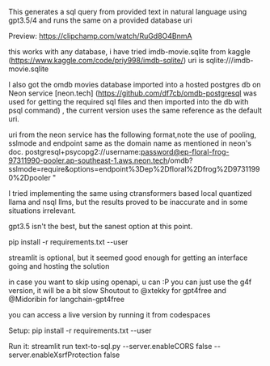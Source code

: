 This generates a sql query from provided text in natural language using
gpt3.5/4 and runs the same on a provided database uri

Preview:
https://clipchamp.com/watch/RuGd8O4BnmA


this works with any database, i have tried
imdb-movie.sqlite from kaggle (https://www.kaggle.com/code/priy998/imdb-sqlite/)
uri is
sqlite:///imdb-movie.sqlite

I also got the omdb movies database imported into a hosted postgres db
on Neon service [neon.tech] (https://github.com/df7cb/omdb-postgresql was used for getting the required sql files and then imported into the db with psql command) , the current version uses the same reference as the default uri.

uri from the neon service has the following format,note the use of pooling, sslmode and endpoint same as the domain name as mentioned in neon's doc. 
postgresql+psycopg2://username:password@ep-floral-frog-97311990-pooler.ap-southeast-1.aws.neon.tech/omdb?sslmode=require&options=endpoint%3Dep%2Dfloral%2Dfrog%2D97311990%2Dpooler
"

I tried implementing the same using ctransformers based local quantized llama and nsql llms, but the results proved to be inaccurate and in some situations irrelevant.




gpt3.5 isn't the best, but the sanest option at this point.

pip install -r requirements.txt --user

streamlit is optional, but it seemed good enough for getting an interface going and hosting the solution

in case you want to skip using openapi, u can :P
you can just use the g4f version, it will be a bit slow
Shoutout to @xtekky for  gpt4free and @Midoribin for
langchain-gpt4free


you can access a live version by running it from
codespaces 


Setup:
pip install -r requirements.txt --user

Run it:
streamlit run text-to-sql.py --server.enableCORS false --server.enableXsrfProtection false